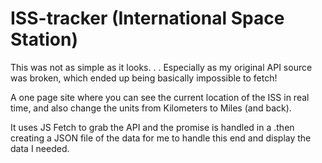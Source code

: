 # ISS-tracker (International Space Station)
This was not as simple as it looks. . .  Especially as my original API source was broken, which ended up being basically impossible to fetch!

A one page site where you can see the current location of the ISS in real time, and also change the units from Kilometers to Miles (and back).

It uses JS Fetch to grab the API and the promise is handled in a .then creating a JSON file of the data for me to handle this end and display the data I needed.
